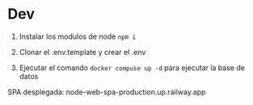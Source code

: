 

# Dev    

1. Instalar los modulos de node ```npm i```

2. Clonar el .env.template y crear el .env

3. Ejecutar el comando ```docker compuse up -d``` para ejecutar la base de datos

SPA desplegada: node-web-spa-production.up.railway.app
